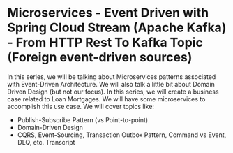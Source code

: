 # Microservices - Event Driven with Spring Cloud Stream (Apache Kafka) - From HTTP Rest To Kafka Topic (Foreign event-driven sources)

In this series, we will be talking about Microservices patterns associated with Event-Driven Architecture. We will also talk a little bit about Domain Driven Design (but not our focus). In this series, we will create a business case related to Loan Mortgages. We will have some microservices to accomplish this use case. We will cover topics like:
- Publish-Subscribe Pattern (vs Point-to-point)
- Domain-Driven Design
- CQRS, Event-Sourcing, Transaction Outbox Pattern, Command vs Event, DLQ, etc.
  Transcript